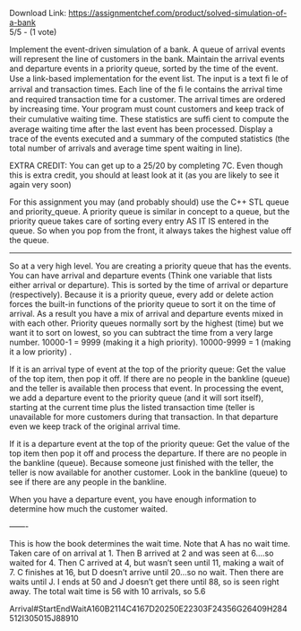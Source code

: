 Download Link: https://assignmentchef.com/product/solved-simulation-of-a-bank
<br>
5/5 - (1 vote)

Implement the event-driven simulation of a bank. A queue of arrival events will represent the line of customers in the bank. Maintain the arrival events and departure events in a priority queue, sorted by the time of the event. Use a link-based implementation for the event list. The input is a text ﬁ le of arrival and transaction times. Each line of the ﬁ le contains the arrival time and required transaction time for a customer. The arrival times are ordered by increasing time. Your program must count customers and keep track of their cumulative waiting time. These statistics are sufﬁ cient to compute the average waiting time after the last event has been processed. Display a trace of the events executed and a summary of the computed statistics (the total number of arrivals and average time spent waiting in line).



EXTRA CREDIT:  You can get up to a 25/20 by completing 7C.  Even though this is extra credit, you should at least look at it (as you are likely to see it again very soon)

For this assignment you may (and probably should) use the C++ STL queue and priority_queue.  A priority queue is similar in concept to a queue, but the priority queue takes care of sorting every entry AS IT IS entered in the queue.  So when you pop from the front, it always takes the highest value off the queue.

_________________________________

So at a very high level.  You are creating a priority queue that has the events.  You can have arrival and departure events (Think one variable that lists either arrival or departure).  This is sorted by the time of arrival or departure (respectively).  Because it is a priority queue, every add or delete action forces the built-in functions of the priority queue to sort it on the time of arrival.  As a result you have a mix of arrival and departure events mixed in with each other.  Priority queues normally sort by the highest (time) but we want it to sort on lowest, so you can subtract the time from a very large number.  10000-1 = 9999 (making it a high priority).  10000-9999 = 1 (making it a low priority) .

If it is an arrival type of event at the top of the priority queue:  Get the value of the top item, then pop it off.   If there are no people in the bankline (queue)  and the teller is available then process that event.  In processing the event, we add a departure event to the priority queue (and it will sort itself), starting at the current time plus the listed transaction time (teller is unavailable for more customers during that transaction.  In that departure even we keep track of the original arrival time.

If it is a departure event at the top of the priority queue:  Get the value of the top item then pop it off and process the departure.   If there are no people in the bankline (queue).  Because someone just finished with the teller, the teller is now available for another customer.  Look in the bankline (queue) to see if there are any people in the bankline.

When you have a departure event, you have enough information to determine how much the customer waited.

——-

This is how the book determines the wait time.  Note that A has no wait time.  Taken care of on arrival at 1.  Then B arrived at 2 and was seen at 6….so waited for 4.  Then C arrived at 4, but wasn’t seen until 11, making a wait of 7.  C finishes at 16, but D doesn’t arrive until 20…so no wait.  Then there are waits until J.  I ends at 50 and J doesn’t get there until 88, so is seen right away.  The total wait time is 56 with 10 arrivals, so 5.6

Arrival#StartEndWaitA160B2114C4167D20250E22303F24356G26409H284512I305015J88910